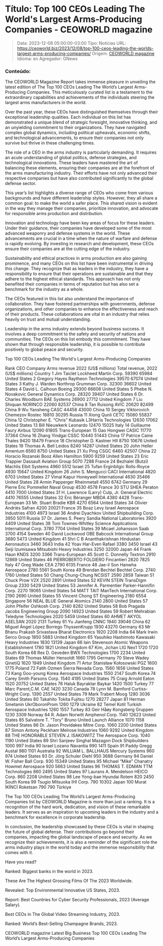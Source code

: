 # Título: Top 100 CEOs Leading The World's Largest Arms-Producing Companies - CEOWORLD magazine

>Data: 2023-12-08 05:00:00-03:00
>Tipo: Notícias
>URL: https://ceoworld.biz/2023/12/08/top-100-ceos-leading-the-worlds-largest-arms-producing-companies/
>Origem: [CEOWORLD magazine](https://ceoworld.biz)
>Idioma: en
>Agregador: GNews

### Conteúdo:

The CEOWORLD Magazine Report takes immense pleasure in unveiling the latest edition of The Top 100 CEOs Leading The World’s Largest Arms-Producing Companies. This meticulously curated list is a testament to the extraordinary capabilities and achievements of the individuals steering the largest arms manufacturers in the world.

Over the past year, these CEOs have distinguished themselves through their exceptional leadership qualities. Each individual on this list has demonstrated a unique blend of strategic foresight, innovative thinking, and an unyielding commitment to their organizations. They have navigated complex global dynamics, including political upheavals, economic shifts, and technological advancements, to ensure their companies not only survive but thrive in these challenging times.

The role of a CEO in the arms industry is particularly demanding. It requires an acute understanding of global politics, defense strategies, and technological innovations. These leaders have mastered the art of balancing these elements, ensuring their companies are at the forefront of the arms manufacturing industry. Their efforts have not only advanced their respective companies but have also contributed significantly to the global defense sector.

This year’s list highlights a diverse range of CEOs who come from various backgrounds and have different leadership styles. However, they all share a common goal: to make the world a safer place. This shared vision is evident in the way they manage their companies, prioritize innovation, and advocate for responsible arms production and distribution.

Innovation and technology have been key areas of focus for these leaders. Under their guidance, their companies have developed some of the most advanced weaponry and defense systems in the world. These advancements are crucial in a time when the nature of warfare and defense is rapidly evolving. By investing in research and development, these CEOs ensure their companies are at the cutting edge of the industry.

Sustainability and ethical practices in arms production are also gaining prominence, and many CEOs on this list have been instrumental in driving this change. They recognize that as leaders in the industry, they have a responsibility to ensure that their operations are sustainable and that they adhere to the highest ethical standards. This approach has not only benefited their companies in terms of reputation but has also set a benchmark for the industry as a whole.

The CEOs featured in this list also understand the importance of collaboration. They have fostered partnerships with governments, defense organizations, and other companies to enhance the effectiveness and reach of their products. These collaborations are vital in an industry that relies heavily on trust and mutual understanding.

Leadership in the arms industry extends beyond business success. It involves a deep commitment to the safety and security of nations and communities. The CEOs on this list embody this commitment. They have shown that through responsible leadership, it is possible to contribute positively to global peace and security.

Top 100 CEOs Leading The World's Largest Arms-Producing Companies

Rank CEO Company Arms revenue 2022 (US$ millions) Total revenue, 2022 (US$ millions) Country 1 Jim Taiclet Lockheed Martin Corp. 59390 65984 United States 2 Gregory Hayes Raytheon Technologies 39570 67074 United States 3 Kathy J. Warden Northrop Grumman Corp. 32300 36602 United States 4 David L. Calhoun Boeing 29300 66608 United States 5 Phebe N. Novakovic General Dynamics Corp. 28320 39407 United States 6 Dr. Charles Woodburn BAE Systems 26900 27712 United Kingdom 7 Liu Shiquan NORINCO 22060 82537 China 8 Tan Ruisong AVIC 20620 82499 China 9 Wu Yansheng CASC 44458 43000 China 10 Sergey Viktorovich Chemezov Rostec 16810 30295 Russia 11 Xiong Qunli CETC 15080 55837 China 12 Christopher E. “Chris” Kubasik L3Harris Technologies 12630 17062 United States 13 Bill Nieuwkerk Leonardo 12470 15025 Italy 14 Guillaume Faury Airbus 12090 61805 Trans-European 15 Gao Hongwei CASIC 11770 37364 China 16 Zhang Yindgai CSSC 10440 51443 China 17 Patrice Caine Thales 9420 18479 France 18 Christopher D. Kastner HII 8750 10676 United States 19 Thomas A. Bell Leidos 8240 14287 United States 20 John Heller Amentum 6560 8750 United States 21 Xu Ping CSGC 6460 42507 China 22 Horacio Rozanski Booz Allen Hamilton 5900 9259 United States 23 Eric Trappier Dassault Aviation Group 5070 7288 France 24 Bezhalel (Butzi) Machlis Elbit Systems 4960 5512 Israel 25 Tufan Erginbilgic Rolls-Royce 4930 15647 United Kingdom 26 John S. Mengucci CACI International 4820 6703 United States 27 Vimal Kapur Honeywell International 4630 35466 United States 28 Armin Papperger Rheinmetall 4550 6742 Germany 29 Pierre Éric Pommellet Naval Group 4530 4578 France 30 STU SHEA Peraton 4410 7000 United States 31 H. Lawrence (Larry) Culp, Jr. General Electric 4410 76555 United States 32 Éric Béranger MBDA 4380 4428 Trans-European 33 Mr. Stuart Bradie KBR 4270 6564 United States 34 Olivier Andriès Safran 4200 20021 France 35 Boaz Levy Israel Aerospace Industries 4100 4973 Israel 36 Andrei Dyachkov United Shipbuilding Corp. 3950 5011 Russia 37 Dr. James S. Peery Sandia National Laboratories 3920 4409 United States 38 Toni Townes-Whitley Science Applications International Corp. 3780 7704 United States 39 Micael Johansson Saab 3700 4154 Sweden 40 David Lockwood OBE Babcock International Group 3680 5473 United Kingdom 41 Shri C B Ananthakrishnan Hindustan Aeronautics 3460 3643 India 42 Yoav Har-Even Rafael 3380 3450 Israel 43 Seiji Izumisawa Mitsubishi Heavy Industries 3250 32000 Japan 44 Frank Haun KNDS 3200 3366 Trans-European 45 Scott C. Donnelly Textron 2910 12869 United States 46 PIERROBERTO FOLGIERO Fincantieri 2820 7825 Italy 47 Greg Wade CEA 2790 6135 France 48 Jae-il Son Hanwha Aerospace 2780 5561 South Korea 49 Brendan Bechtel Bechtel Corp. 2740 1760 United States 50 Chang Chung-Chung NCSIST 2590 2859 Taiwan 51 Chuck Prow V2X 2520 2891 United States 52 KEVIN STEIN TransDigm Group 2330 5429 United States 53 Jennifer A. Parmentier Parker-Hannifin Corp. 2270 19065 United States 54 MATT TAIT ManTech International Corp. 2190 2690 United States 55 Vincent Chong ST Engineering 2180 6554 Singapore 56 NEAL BLUE General Atomics 2140 2800 United States 57 John Pfeifer Oshkosh Corp. 2140 8282 United States 58 Bob Pragada Jacobs Engineering Group 2090 14923 United States 59 Robert Mehrabian Teledyne Technologies 2020 5459 United States 60 AHMET AKYOL ASELSAN 2020 2131 Turkey 61 Yu Jianfeng CNNC 1940 39046 China 62 Miguel Ángel López Borrego ThyssenKrupp 1930 43270 Germany 63 Mr Bhanu Prakash Srivastava Bharat Electronics 1920 2208 India 64 Mark Irwin Serco Group 1850 5883 United Kingdom 65 Yasuhiko Hashimoto Kawasaki Heavy Industries 1830 13139 Japan 66 Iain Stevenson Atomic Weapons Establishment 1780 1821 United Kingdom 67 Kim, Jichan LIG Nex1 1720 1720 South Korea 68 Rex D. Geveden BWX Technologies 1700 2234 United States 69 Thomas Müller Hensoldt 1660 1795 Germany 70 Steve Wadey QinetiQ 1620 1949 United Kingdom 71 Artur Stanisław Kołosowski PGZ 1600 1775 Poland 72 Fatih Ozmen Sierra Nevada Corp. 1560 1656 United States 73 Kang Goo-young Korea Aerospace Industries 1550 2147 South Korea 74 Carey Smith Parsons Corp. 1540 4195 United States 75 Craig Arnold Eaton 1520 20752 United States 76 Haluk Bayraktar Baykar 1420 1500 Turkey 77 Marc Parent,C.M. CAE 1420 3230 Canada 78 Lynn M. Bamford Curtiss-Wright Corp. 1390 2557 United States 79 Mark Trabert Moog 1280 3036 United States 80 Takahito Tokita Fujitsu 1270 28277 Japan 81 Herman Smetanin UkrOboronProm 1260 1279 Ukraine 82 Temel Kotil Turkish Aerospace Industries 1260 1557 Turkey 83 Geir Håøy Kongsberg Gruppen 1230 3309 Norway 84 R. Adam Norwitt Amphenol Corp. 1140 12623 United States 85 Salvatore T. "Tory" Bruno United Launch Alliance 1070 1158 United States 86 Dr. Jason Providakes Mitre Corp. 1060 2200 United States 87 Simon Antony Peckham Melrose Industries 1060 9292 United Kingdom 88 THE HONORABLE STEVEN J. ISAKOWITZ The Aerospace Corp. 1040 1190 United States 89 Shri Sanjeev Singhal Mazagon Dock Shipbuilders 1000 997 India 90 Israel Lozano Navantia 990 1411 Spain 91 Paddy Gregg Austal 980 1101 Australia 92 WILLIAM L. BALLHAUS Mercury Systems 960 974 United States 93 Dr. Jörg Schuler Diehl 950 3688 Germany 94 Daniel W. Fisher Ball Corp. 930 15349 United States 95 Michael “Mike” Chanatry Howmet Aerospace 920 5663 United States 96 THOMAS T. EDMAN TTM Technologies 860 2495 United States 97 Laurans A. Mendelson HEICO Corp. 860 2208 United States 98 Lee Yong-bae Hyundai Rotem 820 2450 South Korea 99 Tsugio Mitsuoka IHI Corp. 790 10302 Japan 100 Murat İKİNCİ Roketsan 790 790 Türkiye

The Top 100 CEOs Leading The World’s Largest Arms-Producing Companies list by CEOWORLD Magazine is more than just a ranking. It is a recognition of the hard work, dedication, and vision of these remarkable leaders. It serves as an inspiration to upcoming leaders in the industry and a benchmark for excellence in corporate leadership.

In conclusion, the leadership showcased by these CEOs is vital in shaping the future of global defense. Their contributions go beyond their companies, impacting the global landscape of peace and security. As we recognize their achievements, it is also a reminder of the significant role the arms industry plays in the world today and the immense responsibility that comes with it.

Have you read?

Ranked: Biggest banks in the world in 2023.

These Are The Highest Grossing Films Of The 2023 Worldwide.

Revealed: Top Environmental Innovative US States, 2023.

Report: Best Countries for Cyber Security Professionals, 2023 (Average Salary).

Best CEOs in The Global Video Streaming Industry, 2023.

Ranked: World’s Best-Selling Champagne Brands, 2023.

CEOWORLD magazine Latest Big Business Top 100 CEOs Leading The World’s Largest Arms-Producing Companies
